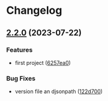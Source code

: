 # Changelog

## [2.2.0](https://github.com/unjust/release-please-test/compare/my-project-v2.1.0...my-project-v2.2.0) (2023-07-22)


### Features

* first project ([6257ea0](https://github.com/unjust/release-please-test/commit/6257ea047c95558d7b4d57384ac566975f26f7a3))


### Bug Fixes

* version file an djsonpath ([122d700](https://github.com/unjust/release-please-test/commit/122d700d271505a478c27187e080da8e6f5e69f9))
